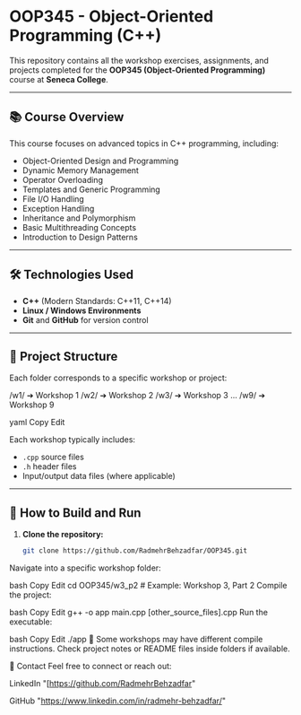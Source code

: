 # OOP345 - Object-Oriented Programming (C++)

This repository contains all the workshop exercises, assignments, and projects completed for the **OOP345 (Object-Oriented Programming)** course at **Seneca College**.

---

## 📚 Course Overview

This course focuses on advanced topics in C++ programming, including:

- Object-Oriented Design and Programming
- Dynamic Memory Management
- Operator Overloading
- Templates and Generic Programming
- File I/O Handling
- Exception Handling
- Inheritance and Polymorphism
- Basic Multithreading Concepts
- Introduction to Design Patterns

---

## 🛠️ Technologies Used

- **C++** (Modern Standards: C++11, C++14)
- **Linux / Windows Environments**
- **Git** and **GitHub** for version control

---

## 📂 Project Structure

Each folder corresponds to a specific workshop or project:

/w1/ ➔ Workshop 1
/w2/ ➔ Workshop 2
/w3/ ➔ Workshop 3
...
/w9/ ➔ Workshop 9

yaml
Copy
Edit

Each workshop typically includes:
- `.cpp` source files
- `.h` header files
- Input/output data files (where applicable)

---

## 🚀 How to Build and Run

1. **Clone the repository:**

   ```bash
   git clone https://github.com/RadmehrBehzadfar/OOP345.git
Navigate into a specific workshop folder:

bash
Copy
Edit
cd OOP345/w3_p2  # Example: Workshop 3, Part 2
Compile the project:

bash
Copy
Edit
g++ -o app main.cpp [other_source_files].cpp
Run the executable:

bash
Copy
Edit
./app
📝 Some workshops may have different compile instructions. Check project notes or README files inside folders if available.

📩 Contact
Feel free to connect or reach out:

LinkedIn "[https://github.com/RadmehrBehzadfar"

GitHub "https://www.linkedin.com/in/radmehr-behzadfar/"

